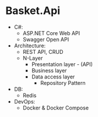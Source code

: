 # Basket.Api

- C#:
  - ASP.NET Core Web API
  - Swagger Open API
- Architecture:
  - REST API, CRUD
  - N-Layer
    - Presentation layer - (API)
    - Business layer
    - Data access layer
      - Repository Pattern
- DB:
  - Redis
- DevOps:
  - Docker & Docker Compose
